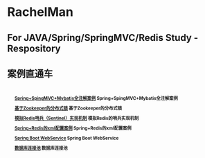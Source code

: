 # RachelMan
<h2>For JAVA/Spring/SpringMVC/Redis Study -Respository </h2>

<h2>案例直通车<h2>
<div style="font-size:12px;line-height: 150%">
	<ul style="list-style-type:none;font-size:10px;">
		<li style="padding-top:5px;"><a href="https://github.com/ruizhangtwite/RachelMan/tree/master/AnnotationConfigLession">Spring+SpingMVC+Mybatis全注解案例<a>&nbsp;Spring+SpingMVC+Mybatis全注解案例</li>
		<li style="padding-top:5px;"><a href="https://github.com/ruizhangtwite/RachelMan/tree/master/DistributeLock">基于Zookeeper的分布式锁</a>&nbsp;基于Zookeeper的分布式锁</li>
		<li style="padding-top:5px;"><a href="https://github.com/ruizhangtwite/RachelMan/tree/master/MyRedisClient">模拟Redis哨兵（Sentinel）实现机制<a>&nbsp;模拟Redis的哨兵实现机制</li>
		<li style="padding-top:5px;"><a href="https://github.com/ruizhangtwite/RachelMan/tree/master/SpringRedisDemo">Spring+Redis的xml配置案例</a>&nbsp;Spring+Redis的xml配置案例</li>
		<li style="padding-top:5px;"><a href="https://github.com/ruizhangtwite/RachelMan/tree/master/webservices-study">Spring Boot WebService<a>&nbsp;Spring Boot WebService</li>
		<li style="padding-top:5px;"><a href="https://github.com/ruizhangtwite/RachelMan/tree/master/ThreadPoolUtil">数据库连接池<a>&nbsp;数据库连接池</li>
	</ul>
    
</div>
